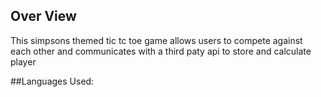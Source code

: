 ## Over View

This simpsons themed tic tc toe game allows users to compete against each
other and communicates with a third paty api to store and calculate player


##Languages Used:
